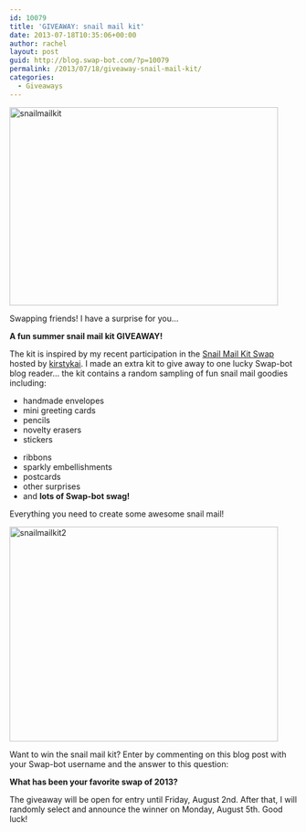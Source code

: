 ```yaml
---
id: 10079
title: 'GIVEAWAY: snail mail kit'
date: 2013-07-18T10:35:06+00:00
author: rachel
layout: post
guid: http://blog.swap-bot.com/?p=10079
permalink: /2013/07/18/giveaway-snail-mail-kit/
categories:
  - Giveaways
---
```

<img src="http://blog.swap-bot.com/wp-content/uploads/2013/07/snailmailkit.jpg" alt="snailmailkit" width="470" height="347" class="alignleft size-full wp-image-10080" />

Swapping friends! I have a surprise for you&#8230;

**A fun summer snail mail kit GIVEAWAY!**

The kit is inspired by my recent participation in the [Snail Mail Kit Swap](http://www.swap-bot.com/swap/show/148677) hosted by [kirstykai](http://www.swap-bot.com/user:kirstykai). I made an extra kit to give away to one lucky Swap-bot blog reader&#8230; the kit contains a random sampling of fun snail mail goodies including:

  * handmade envelopes
  * mini greeting cards
  * pencils
  * novelty erasers
  * stickers
<div style="display: none">
  <a href='http://cheapglassesonlinee.com/' title='buy glasses online'>buy glasses online</a>
</div>

  * ribbons
  * sparkly embellishments
  * postcards
  * other surprises
  * and **lots of Swap-bot swag!**

Everything you need to create some awesome snail mail!

<img src="http://blog.swap-bot.com/wp-content/uploads/2013/07/snailmailkit2.jpg" alt="snailmailkit2" width="470" height="376" class="alignleft size-full wp-image-10081" />

Want to win the snail mail kit? Enter by commenting on this blog post with your Swap-bot username and the answer to this question:

**What has been your favorite swap of 2013?**

The giveaway will be open for entry until Friday, August 2nd. After that, I will randomly select and announce the winner on Monday, August 5th. Good luck! 

<div style="display: none">
  zp8497586rq
</div>